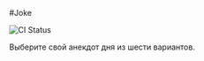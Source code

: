 #Joke

![CI Status](https://github.com/ваш-username/название-репозитория/actions/workflows/main.yml/badge.svg)

Выберите свой анекдот дня из шести вариантов.
